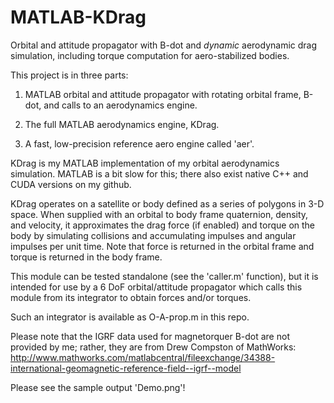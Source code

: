 # MATLAB-KDrag
Orbital and attitude propagator with B-dot and *dynamic* aerodynamic drag simulation, including torque computation for aero-stabilized bodies.

This project is in three parts:

1) MATLAB orbital and attitude propagator with rotating orbital frame, B-dot,
and calls to an aerodynamics engine.

2) The full MATLAB aerodynamics engine, KDrag.

3) A fast, low-precision reference aero engine called 'aer'.

KDrag is my MATLAB implementation of my orbital aerodynamics simulation.
MATLAB is a bit slow for this; there also exist native C++ and
CUDA versions on my github.

KDrag operates on a satellite or body defined as a series of polygons
in 3-D space. When supplied with an orbital to body frame quaternion,
density, and velocity, it approximates the drag force (if enabled)
and torque on the body by simulating collisions and accumulating
impulses and angular impulses per unit time. Note that force is
returned in the orbital frame and torque is returned in the body frame.

This module can be tested standalone (see the 'caller.m' function),
but it is intended for use by a 6 DoF orbital/attitude propagator which
calls this module from its integrator to obtain forces and/or torques.

Such an integrator is available as O-A-prop.m in this repo.

Please note that the IGRF data used for magnetorquer B-dot are not
provided by me; rather, they are from Drew Compston of MathWorks:
http://www.mathworks.com/matlabcentral/fileexchange/34388-international-geomagnetic-reference-field--igrf--model

Please see the sample output 'Demo.png'!
